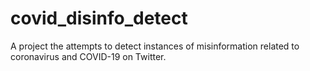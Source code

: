 covid_disinfo_detect
==============================

A project the attempts to detect instances of misinformation related to coronavirus and COVID-19 on Twitter.
